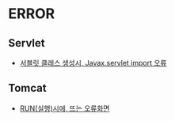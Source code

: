 # ERROR

## Servlet
- [서블릿 클래스 생성시, Javax.servlet import 오류](https://github.com/Jinuk93/TIL/blob/master/ETC/error/Servlet/%EC%84%9C%EB%B8%94%EB%A6%BF%20%ED%81%B4%EB%9E%98%EC%8A%A4%20%EC%83%9D%EC%84%B1%EC%8B%9C%2C%20Javax.servlet%20import%20%EC%98%A4%EB%A5%98.md)

## Tomcat
- [RUN(실행)시에, 뜨는 오류화면](https://github.com/Jinuk93/TIL/blob/master/ETC/error/Tomcat/%EC%8B%A4%ED%96%89%20%EC%8B%9C%2C%20%EB%9C%A8%EB%8A%94%20%EC%98%A4%EB%A5%98%ED%99%94%EB%A9%B4.md)
